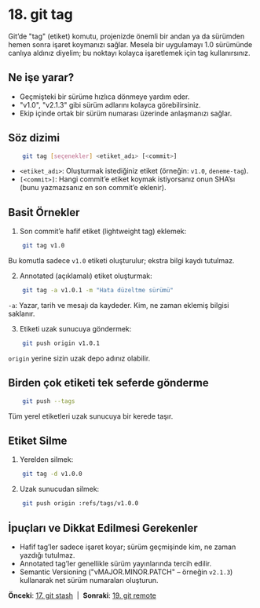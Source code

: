 # 18. git tag

Git’de "tag" (etiket) komutu, projenizde önemli bir andan ya da sürümden hemen sonra işaret koymanızı sağlar. Mesela bir uygulamayı 1.0 sürümünde canlıya aldınız diyelim; bu noktayı kolayca işaretlemek için tag kullanırsınız.

## Ne işe yarar?
- Geçmişteki bir sürüme hızlıca dönmeye yardım eder.
- "v1.0", "v2.1.3" gibi sürüm adlarını kolayca görebilirsiniz.
- Ekip içinde ortak bir sürüm numarası üzerinde anlaşmanızı sağlar.

## Söz dizimi
```bash
    git tag [seçenekler] <etiket_adı> [<commit>]
```
- `<etiket_adı>`: Oluşturmak istediğiniz etiket (örneğin: `v1.0`, `deneme-tag`).
- `[<commit>]`: Hangi commit’e etiket koymak istiyorsanız onun SHA’sı (bunu yazmazsanız en son commit’e eklenir).

## Basit Örnekler
1. Son commit’e hafif etiket (lightweight tag) eklemek:
```bash
    git tag v1.0
```
   Bu komutla sadece `v1.0` etiketi oluşturulur; ekstra bilgi kaydı tutulmaz.

2. Annotated (açıklamalı) etiket oluşturmak:
```bash
    git tag -a v1.0.1 -m "Hata düzeltme sürümü"
```
   `-a`: Yazar, tarih ve mesajı da kaydeder. Kim, ne zaman eklemiş bilgisi saklanır.

3. Etiketi uzak sunucuya göndermek:
```bash
    git push origin v1.0.1
```
   `origin` yerine sizin uzak depo adınız olabilir.

## Birden çok etiketi tek seferde gönderme
```bash
    git push --tags
```
Tüm yerel etiketleri uzak sunucuya bir kerede taşır.

## Etiket Silme
1. Yerelden silmek:
```bash
    git tag -d v1.0.0
```
2. Uzak sunucudan silmek:
```bash
    git push origin :refs/tags/v1.0.0
```

## İpuçları ve Dikkat Edilmesi Gerekenler
- Hafif tag’ler sadece işaret koyar; sürüm geçmişinde kim, ne zaman yazdığı tutulmaz.
- Annotated tag’ler genellikle sürüm yayınlarında tercih edilir.
- Semantic Versioning ("vMAJOR.MINOR.PATCH" – örneğin `v2.1.3`) kullanarak net sürüm numaraları oluşturun.

**Önceki**: [17. git stash](17-stash.md) &nbsp;|&nbsp; **Sonraki**: [19. git remote](19-remote.md)